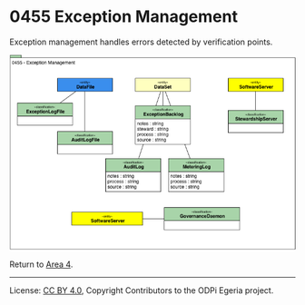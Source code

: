 <!-- SPDX-License-Identifier: CC-BY-4.0 -->
<!-- Copyright Contributors to the ODPi Egeria project. -->

# 0455 Exception Management

Exception management handles errors detected by verification points.

![UML](0455-Exception-Management.png)


Return to [Area 4](Area-4-models.md).

----
License: [CC BY 4.0](https://creativecommons.org/licenses/by/4.0/),
Copyright Contributors to the ODPi Egeria project.